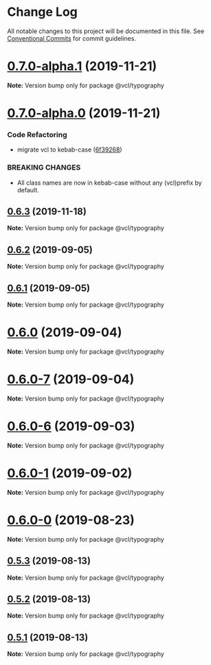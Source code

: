 # Change Log

All notable changes to this project will be documented in this file.
See [Conventional Commits](https://conventionalcommits.org) for commit guidelines.

# [0.7.0-alpha.1](https://github.com/vcl/typography/compare/v0.7.0-alpha.0...v0.7.0-alpha.1) (2019-11-21)

**Note:** Version bump only for package @vcl/typography





# [0.7.0-alpha.0](https://github.com/vcl/typography/compare/v0.6.2...v0.7.0-alpha.0) (2019-11-21)


### Code Refactoring

* migrate vcl to kebab-case ([6f39268](https://github.com/vcl/typography/commit/6f39268fe95b3f48d44da527e7e283e97eca04cd))


### BREAKING CHANGES

* All class names are now in kebab-case without any (vcl)prefix by default.





## [0.6.3](https://github.com/vcl/typography/compare/v0.6.2...v0.6.3) (2019-11-18)

**Note:** Version bump only for package @vcl/typography





## [0.6.2](https://github.com/vcl/typography/compare/v0.6.1...v0.6.2) (2019-09-05)

**Note:** Version bump only for package @vcl/typography





## [0.6.1](https://github.com/vcl/typography/compare/v0.6.0...v0.6.1) (2019-09-05)

**Note:** Version bump only for package @vcl/typography





# [0.6.0](https://github.com/vcl/typography/compare/v0.6.0-7...v0.6.0) (2019-09-04)

**Note:** Version bump only for package @vcl/typography





# [0.6.0-7](https://github.com/vcl/typography/compare/v0.6.0-5...v0.6.0-7) (2019-09-04)

**Note:** Version bump only for package @vcl/typography





# [0.6.0-6](https://github.com/vcl/typography/compare/v0.6.0-5...v0.6.0-6) (2019-09-03)

**Note:** Version bump only for package @vcl/typography





# [0.6.0-1](https://github.com/vcl/typography/compare/v0.6.0-0...v0.6.0-1) (2019-09-02)

**Note:** Version bump only for package @vcl/typography





# [0.6.0-0](https://github.com/vcl/typography/compare/v0.5.4...v0.6.0-0) (2019-08-23)

**Note:** Version bump only for package @vcl/typography





## [0.5.3](https://github.com/vcl/typography/compare/v0.5.1...v0.5.3) (2019-08-13)

**Note:** Version bump only for package @vcl/typography





## [0.5.2](https://github.com/vcl/typography/compare/v0.5.1...v0.5.2) (2019-08-13)

**Note:** Version bump only for package @vcl/typography





## [0.5.1](https://github.com/vcl/typography/compare/v0.5.0...v0.5.1) (2019-08-13)

**Note:** Version bump only for package @vcl/typography

